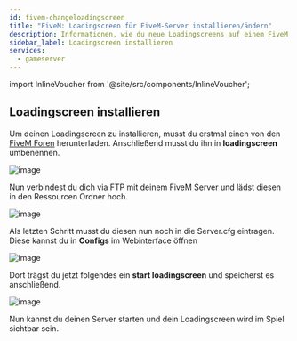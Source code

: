 ```yaml
---
id: fivem-changeloadingscreen
title: "FiveM: Loadingscreen für FiveM-Server installieren/ändern"
description: Informationen, wie du neue Loadingscreens auf einem FiveM Server von ZAP-Hosting hinzufügen/ändern kannst - ZAP-Hosting.com Dokumentation
sidebar_label: Loadingscreen installieren
services:
  - gameserver
---
```


import InlineVoucher from '@site/src/components/InlineVoucher';

<InlineVoucher />

## Loadingscreen installieren

Um deinen Loadingscreen zu installieren, musst du erstmal einen von den [FiveM Foren](https://forum.cfx.re/) herunterladen. Anschließend musst du ihn in **loadingscreen** umbenennen.

![image](https://screensaver01.zap-hosting.com/index.php/s/wKpW4jom6E2ymcm/preview)

Nun verbindest du dich via FTP mit deinem FiveM Server und lädst diesen in den Ressourcen Ordner hoch.

![image](https://screensaver01.zap-hosting.com/index.php/s/fo8S47PdnQdwnKX/preview)

Als letzten Schritt musst du diesen nun noch in die Server.cfg eintragen. Diese kannst du in **Configs** im Webinterface öffnen

![image](https://screensaver01.zap-hosting.com/index.php/s/NMmksMrEQjH4qiX/preview)


Dort trägst du jetzt folgendes ein **start loadingscreen** und speicherst es anschließend.

![image](https://screensaver01.zap-hosting.com/index.php/s/s7Zt6ssJRQGC5yk/preview)

Nun kannst du deinen Server starten und dein Loadingscreen wird im Spiel sichtbar sein.



